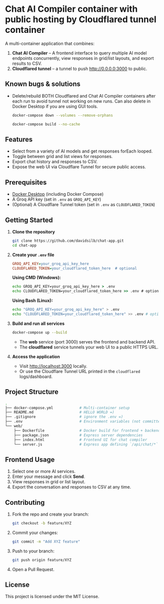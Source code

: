 # Chat AI Compiler container with public hosting by Cloudflared tunnel container

A multi-container application that combines:

1. **Chat AI Compiler** – A frontend interface to query multiple AI model endpoints concurrently, view responses in grid/list layouts, and export results to CSV.
2. **Cloudflared tunnel** – a tunnel to push http://0.0.0.0:3000 to public.

## Known bugs & solutions

- Delete/rebuild BOTH Cloudflared and Chat AI Compiler containers after each run to avoid tunnel not working on new runs. Can also delete in Docker Desktop if you are using GUI tools.

   ```bash
   docker-compose down --volumes --remove-orphans
   ```

   ```bash
   docker-compose build --no-cache
   ```

## Features

- Select from a variety of AI models and get responses forEach looped.
- Toggle between grid and list views for responses.
- Export chat history and responses to CSV.
- Expose the web UI via Cloudflare Tunnel for secure public access.

## Prerequisites

- [Docker Desktop](https://www.docker.com/products/docker-desktop) (including Docker Compose)
- A Groq API key (set in `.env` as `GROQ_API_KEY`)
- (Optional) A Cloudflare Tunnel token (set in `.env` as `CLOUDFLARED_TOKEN`)

## Getting Started

1. **Clone the repository**

   ```bash
   git clone https://github.com/davidsilb/chat-app.git
   cd chat-app
   ```

2. **Create your `.env` file**

   ```ini
   GROQ_API_KEY=your_groq_api_key_here
   CLOUDFLARED_TOKEN=your_cloudflared_token_here  # optional
   ```

   **Using CMD (Windows):**

   ```cmd
   echo GROQ_API_KEY=your_groq_api_key_here > .env
   echo CLOUDFLARED_TOKEN=your_cloudflared_token_here >> .env # optional
   ```

   **Using Bash (Linux):**

   ```bash
   echo "GROQ_API_KEY=your_groq_api_key_here" > .env
   echo "CLOUDFLARED_TOKEN=your_cloudflared_token_here" >> .env # optional
   ```

3. **Build and run all services**

   ```bash
   docker-compose up --build
   ```

   - The **web** service (port 3000) serves the frontend and backend API.
   - The **cloudflared** service tunnels your web UI to a public HTTPS URL.

4. **Access the application**

   - Visit [http://localhost:3000](http://localhost:3000) locally.
   - Or use the Cloudflare Tunnel URL printed in the `cloudflared` logs/dashboard.

## Project Structure

```bash
.
├── docker-compose.yml            # Multi-container setup
├── README.md                     # HELLO WORLD =)
├── .gitignore                    # ignore the .env =)
├── .env                          # Environment variables (not committed)
└── web/
    ├── Dockerfile                # Docker build for frontend + backend
    ├── package.json              # Express server dependencies
    ├── index.html                # Frontend UI for chat compiler
    └── server.js                 # Express app defining `/api/chat/*` routes
```

## Frontend Usage

1. Select one or more AI services.
2. Enter your message and click **Send**.
3. View responses in grid or list layout.
4. Export the conversation and responses to CSV at any time.

## Contributing

1. Fork the repo and create your branch:

   ```bash
   git checkout -b feature/XYZ
   ```

2. Commit your changes:

   ```bash
   git commit -m "Add XYZ feature"
   ```

3. Push to your branch:

   ```bash
   git push origin feature/XYZ
   ```

4. Open a Pull Request.

## License

This project is licensed under the MIT License.
